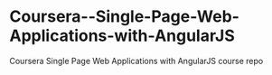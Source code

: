 # Coursera--Single-Page-Web-Applications-with-AngularJS
Coursera Single Page Web Applications with AngularJS course repo
